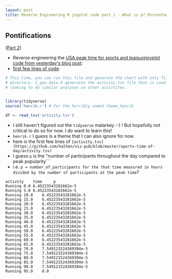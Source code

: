 ```yaml
---
layout: post
title: Reverse Engineering R joyplot code part 1 - What is p? Percentage of peak time?
---
```


## Pontifications
([Part 2](http://rolandtanglao.com/2017/07/11/reverse-engineering-r-joyplot-code-part2-activity-tsv/))

* Reverse engineering the [USA peak time for sports and leaisurejoyplot code from yesterday's blog post](http://rolandtanglao.com/2017/07/09/p1-instagram-joyplot-using-colours/):
* [first few lines of code](https://github.com/halhen/viz-pub/blob/master/sports-time-of-day/2_gen_chart.R):

```R
# This time, you can run this file and generate the chart with only files in this
# directory. 1_gen_data.R generates the activity.tsv file that is used in here, if you're
# looking to do similar analyses on other activtites.


library(tidyverse)
source('henrik.r') # for the horribly named theme_henrik

df <- read_tsv('activity.tsv')
```

* I still haven't figured out the ```tidyverse``` malarkey :-) ! But hopefully not critical to do so for now. I do want to learn this!
* ```henrik.r``` I guess is a theme that I can also ignore for now.
* here is the first few lines of ```[activity.tsv](https://github.com/halhen/viz-pub/blob/master/sports-time-of-day/activity.tsv)```
* I guess ```p``` is the "number of participants throughout the day compared to peak popularity```
* i.e. ```p = number_of_participants for the that time measured in hours divided by the number of participants at the peak time```?

```
activity	time	 p
Running	0.0	6.45223543281662e-5
Running	5.0	6.45223543281662e-5
Running	10.0	6.45223543281662e-5
Running	15.0	6.45223543281662e-5
Running	20.0	6.45223543281662e-5
Running	25.0	6.45223543281662e-5
Running	30.0	6.45223543281662e-5
Running	35.0	6.45223543281662e-5
Running	40.0	6.45223543281662e-5
Running	45.0	6.45223543281662e-5
Running	50.0	6.45223543281662e-5
Running	55.0	6.45223543281662e-5
Running	60.0	6.45223543281662e-5
Running	65.0	6.45223543281662e-5
Running	70.0	7.549121524369304e-5
Running	75.0	7.549121524369304e-5
Running	80.0	7.549121524369304e-5
Running	85.0	7.549121524369304e-5
Running	90.0	7.549121524369304e-5
Running	95.0	0.0
```